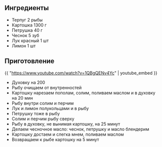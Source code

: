 ## Ингредиенты

- Терпуг 2 рыбы
- Картошка 1300 г
- Петрушка 40 г
- Чеснок 5 зуб
- Лук красный 1 шт
- Лимон 1 шт

## Приготовление

{{ "https://www.youtube.com/watch?v=1QBgQENv4Yc" | youtube_embed }}

- Духовку на 200
- Рыбу очищаем от внутренностей
- Картошку нарезаем пополам, солим, поливаем маслом и в духовку на 20 мин
- Рыбу внутри солим и перчим
- Лук и лимон полукольцами и в рыбу
- Петрушку тоже в рыбу
- Солим и перчим рыбу сверху
- Рыбу в духовку, не вынимая картошку, на 25 минут
- Делаем чесночное масло: чеснок, петрушку и масло блендерим
- Картошку достаем и слегка мнем, поливаем маслом
- Возвращаем к рыбе картошку на 5 минут
